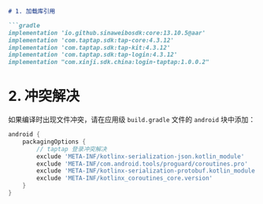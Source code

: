 ```markdown
# 1. 加载库引用

```gradle
implementation 'io.github.sinaweibosdk:core:13.10.5@aar'
implementation 'com.taptap.sdk:tap-core:4.3.12'
implementation 'com.taptap.sdk:tap-kit:4.3.12'
implementation 'com.taptap.sdk:tap-login:4.3.12'
implementation "com.xinji.sdk.china:login-taptap:1.0.0.2"
```

# 2. 冲突解决

如果编译时出现文件冲突，请在应用级 `build.gradle` 文件的 `android` 块中添加：

```gradle
android {
    packagingOptions {
        // taptap 登录冲突解决
        exclude 'META-INF/kotlinx-serialization-json.kotlin_module'
        exclude 'META-INF/com.android.tools/proguard/coroutines.pro'
        exclude 'META-INF/kotlinx-serialization-protobuf.kotlin_module'
        exclude 'META-INF/kotlinx_coroutines_core.version'
    }
}
```